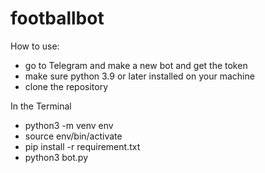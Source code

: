 # footballbot

How to use:
- go to Telegram and make a new bot and get the token
- make sure python 3.9 or later installed on your machine
- clone the repository
  
In the Terminal
- python3 -m venv env
- source env/bin/activate
- pip install -r requirement.txt
- python3 bot.py
